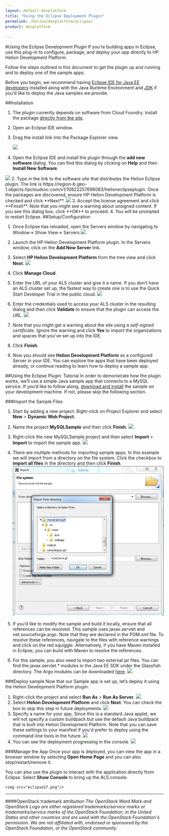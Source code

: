 ```yaml
---
layout: default-devplatform
title: "Using the Eclipse Deployment Plugin"
permalink: /helion/devplatform/eclipse/
product: devplatform

---
```

<!--UNDER REVISION-->
#Using the Eclipse Development Plugin
If you’re building apps in Eclipse, use this plug-in to configure, package, and deploy your app directly to HP Helion Development Platform. 

Follow the steps outlined in this document to get the plugin up and running and to deploy one of the sample apps.

Before you begin, we recommend having [Eclipse IDE for Java EE developers](https://www.eclipse.org/downloads/packages/eclipse-ide-java-ee-developers/lunasr1) installed along with the Java Runtime Environment and [JDK](http://www.oracle.com/technetwork/java/javase/downloads/jdk8-downloads-2133151.html) if you’d like to deploy the Java samples we provide.

##Installation

1. The plugin currently depends on software from Cloud Foundry.  Install the package [directly from the site](http://marketplace.eclipse.org/content/cloud-foundry-integration-eclipse#.VDmkTRb7xig).
2. Open an Eclipse IDE window.
3. Drag the install link into the Package Explorer view.

 	<img src="eclipse1.png"/>

1. Open the Eclipse IDE and install the plugin through the **add new software** dialog.  You can find this dialog by clicking on **Help** and then **Install New Software**.
  <img src="eclipse2.png"/>
2. Type in the link to the software site that distributes the Helion Eclipse plugin.  The link is https://region-b.geo-1.objects.hpcloudsvc.com/v1/10822257696083/helioneclipseplugin.  Once the packages are discovered, ensure HP Helion Development Platform is checked and click **Next**.
	<img src="eclipse3.png"/>
3. Accept the license agreement and click **Finish**.  Note that you might see a warning about unsigned content.  If you see this dialog box, click **OK** to proceed.
4. You will be prompted to restart Eclipse.  
##Setup/Configuration


1. Once Eclipse has reloaded, open the Servers window by navigating to Window-> Show View-> Servers
	 <img src="eclipse4.png">

1. Launch the HP Helion Development Platform plugin. In the Servers window, click on the **Add New Server** link.  
2. Select **HP Helion Development Platform** from the tree view and click **Next**.
	<img src="eclipse7.png">
3. Click **Manage Cloud**.  
4. Enter the URL of your ALS cluster and give it a name.  If you don’t have an ALS cluster set up, the fastest way to create one is to use the Quick Start Developer Trial in the public cloud.
	<img src="eclipse6.png">
4. Enter the credentials used to access your ALS cluster in the resulting dialog and then click **Validate** to ensure that the plugin can access the URL.
	<img src="eclipse5.png">
5. Note that you might get a warning about the site using a *self-signed certificate*.  Ignore the warning and click **Yes** to import the organizations and spaces that you’ve set up into the IDE.
6. Click **Finish**.
6. Now you should see **Helion Development Platform** as a configured Server in your IDE.  You can explore the apps that have been deployed already, or continue reading to learn how to deploy a sample app.


##Using the Eclipse Plugin: Tutorial
In order to demonstrate how the plugin works, we’ll use a simple Java sample app that connects to a MySQL service.  If you’d like to follow along, [download and install](/helion/devplatform/workbook/database/java/) the sample on your development machine.  If not, please skip the following section.

###Import the Sample Files
1. Start by adding a new project. Right-click on Project Explorer and select **New** > **Dynamic Web Project**. 
2. Name the project **MySQLSample** and then click **Finish**.
	<img src="eclipse8.png"/>
3. Right-click the new MySQLSample project and then select **Import** > **Import** to import the sample app.
	<img src="eclipse10.png"/>
4. There are multiple methods for importing sample apps. In this example we will import from a directory on the file system. Click the checkbox to **import all files** in the directory and then click **Finish**.
  	<img src="media/eclipse11.png"/>


1. If you’d like to modify the sample and build it locally, ensure that all references can be resolved.  This sample uses javax.servlet and net.sourceforge.argo.  Note that they are declared in the POM.xml file.  To resolve these references, navigate to the files with reference warnings and click on the red squiggle.  Alternatively, if you have Maven installed in Eclipse, you can build with Maven to resolve the references.
 
1. For this sample, you also need to import two external jar files.  You can find the javax.servlet.* modules in the Java EE SDK under the Glassfish directory.  The Argo modules can be downloaded [here](http://argo.sourceforge.net/downloads.html).
	<img src="eclipse12.png"/>

###Deploy sample
Now that our Sample app is set up, let’s deploy it using the Helion Development Platform plugin.  

1. Right-click the project and select **Run As** > **Run As Server**.
	<img src="eclipse13.png"/>
2. Select **Helion Development Platform** and click **Next**.  You can check the box to skip this step in future deployments.
	<img src="eclipse14.png"/>
3. Specify a name for your app. Since this is a standard Java applet, we will not specify a custom buildpack but use the default Java buildpack that is built into Helion Development Platform. Note that you can save these settings to your manifest if you'd prefer to deploy using the command-line tools in the future. 
	<img src="eclipse15.png"/>
1. You can see the deployment progressing in the console.
	<img src="eclipse16.png"/>

###Manage the App
Once your app is deployed, you can view the app in a browser window by selecting **Open Home Page** and you can also stop/restart/remove it.

You can also use the plugin to interact with the application directly from Eclipse. Select **Show Console** to bring up the ALS console.  

	<img src="eclipse17.png"/>
 
----
####OpenStack trademark attribution
*The OpenStack Word Mark and OpenStack Logo are either registered trademarks/service marks or trademarks/service marks of the OpenStack Foundation, in the United States and other countries and are used with the OpenStack Foundation's permission. We are not affiliated with, endorsed or sponsored by the OpenStack Foundation, or the OpenStack community.*
